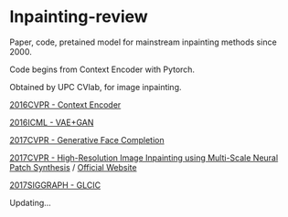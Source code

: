 # Inpainting-review
Paper, code, pretained model for mainstream inpainting methods since 2000.

Code begins from Context Encoder with Pytorch.

Obtained by UPC CVlab, for image inpainting.

[2016CVPR - Context Encoder](https://github.com/BoyuanJiang/context_encoder_pytorch)

[2016ICML - VAE+GAN](https://github.com/lucabergamini/VAEGAN-PYTORCH)

[2017CVPR - Generative Face Completion](https://github.com/Yijunmaverick/GenerativeFaceCompletion)

[2017CVPR - High-Resolution Image Inpainting using Multi-Scale Neural Patch Synthesis](https://github.com/ZhanzhouFeng/Pytorch-Implement-Faster-High-Res-Neural-Inpainting) 
/ [Official Website](http://www.harryyang.org/inpainting/)

[2017SIGGRAPH - GLCIC](https://github.com/otenim/GLCIC-PyTorch)

Updating...
